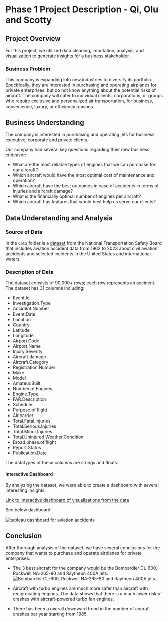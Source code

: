 # Phase 1 Project Description - Qi, Olu and Scotty

## Project Overview

For this project, we utilized data cleaning, imputation, analysis, and visualization to generate insights for a business stakeholder.

### Business Problem

This company is expanding into new industries to diversify its portfolio. Specifically, they are interested in purchasing and operating airplanes for private enterprises. but do not know anything about the potential risks of aircraft. The company will cater to individual clients, corporations, or groups who require exclusive and personalized air transportation, for business, convenience, luxury, or efficiency reasons.


## Business Understanding

The company is interested in purchasing and operating jets for business, executive, corporate and private clients.

Our company had several key questions regarding their new business endeavor:

* What are the most reliable types of engines that we can purchase for our aircraft?
* Which aircraft would have the most optimal cost of maintenance and operation?
* Which aircraft have the best outcomes in case of accidents in terms of injuries and aircraft damage?
* What is the financially optimal number of engines per aircraft?
* Which aircraft has features that would best help us serve our clients?



## Data Understanding and Analysis

### Source of Data

In the `data` folder is a [dataset](https://www.kaggle.com/datasets/khsamaha/aviation-accident-database-synopses) from the National Transportation Safety Board that includes aviation accident data from 1962 to 2023 about civil aviation accidents and selected incidents in the United States and international waters.

### Description of Data
The dataset consists of 90,000+ rows; each row represents an accident. 
The dataset has 31 columns including: 

* Event.Id	
* Investigation.Type	
* Accident.Number	
* Event.Date	
* Location	
* Country	
* Latitude	
* Longitude	
* Airport.Code	
* Airport.Name	
* Injury.Severity	
* Aircraft.damage	
* Aircraft.Category	
* Registration.Number	
* Make	
* Model	
* Amateur.Built	
* Number.of.Engines	
* Engine.Type	
* FAR.Description	
* Schedule	
* Purpose.of.flight	
* Air.carrier	
* Total.Fatal.Injuries	
* Total.Serious.Injuries	
* Total.Minor.Injuries	
* Total.Uninjured	Weather.Condition	
* Broad.phase.of.flight	
* Report.Status	
* Publication.Date

The datatypes of these columns are strings and floats.

#### Interactive Dashboard
By analyzing the dataset, we were able to create a dashboard with several interesting insights.

[Link to interactive dashboard of visualizations from the data](https://public.tableau.com/app/profile/qi.cai/viz/AvationBusinessDashboard/Dashboard1?publish=yes)

See below dashboard:

![tableau dashboard for aviation accidents](https://i.imgur.com/iZtcwnZ.png)


## Conclusion
After thorough analysis of the dataset, we have several conclusions for the company that wants to purchase and operate airplanes for private enterprises:

* The 3 best aircraft for the company would be the Bombardier CL-600, Rockwell NA-265-80 and Raytheon 400A jets.
![Bombardier CL-600, Rockwell NA-265-80 and Raytheon 400A jets.](https://i.imgur.com/iTLGP3A.png)

* Aircraft with turbo engines are much more safer than aircraft with reciprocating engines. The data shows that there is a much lower risk of crashes with aircraft-powered turbo fan engines.
* There has been a overall downward trend in the number of aircraft crashes per year starting from 1985.